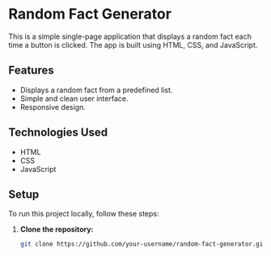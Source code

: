 # Random Fact Generator

This is a simple single-page application that displays a random fact each time a button is clicked. The app is built using HTML, CSS, and JavaScript.

## Features

- Displays a random fact from a predefined list.
- Simple and clean user interface.
- Responsive design.

## Technologies Used

- HTML
- CSS
- JavaScript

## Setup

To run this project locally, follow these steps:

1. **Clone the repository:**

   ```bash
   git clone https://github.com/your-username/random-fact-generator.git
